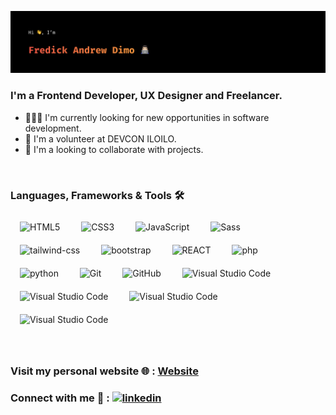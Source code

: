 ![github-profile-readme](/img/github-cover.svg)

### I'm a Frontend Developer, UX Designer and Freelancer.

- 👨🏻‍💻 I'm currently looking for new opportunities in software development.
- 🤖 I'm a volunteer at DEVCON ILOILO.
- 🤝 I'm a looking to collaborate with projects.

<br/>

### Languages, Frameworks & Tools 🛠️

<img align="center" alt="HTML5" width="26px" src="https://cdn.jsdelivr.net/gh/devicons/devicon/icons/html5/html5-original.svg" style="padding:0 5px 0 5px; margin: 10px" /> <img align="center" alt="CSS3" width="26px" src="https://cdn.jsdelivr.net/gh/devicons/devicon/icons/css3/css3-original.svg" style="padding:0 5px;margin: 10px" />
<img align="center" alt="JavaScript" width="26px" src="https://cdn.jsdelivr.net/gh/devicons/devicon/icons/javascript/javascript-original.svg" style="padding:0 5px 0 5px; margin: 10px" />
<img align="center" alt="Sass" width="26px" src="https://cdn.jsdelivr.net/gh/devicons/devicon/icons/sass/sass-original.svg" style="padding:0 5px 0 5px; margin: 10px" />
<img align="center" alt="tailwind-css" width="26px" src="https://cdn.jsdelivr.net/gh/devicons/devicon/icons/tailwindcss/tailwindcss-plain.svg" style="padding:0 5px 0 5px; margin: 10px" />
<img align="center" alt="bootstrap" width="26px" src="https://cdn.jsdelivr.net/gh/devicons/devicon/icons/bootstrap/bootstrap-original.svg" style="padding:0 5px 0 5px; margin: 10px" />
<img align="center" alt="REACT" width="26px" src="https://cdn.jsdelivr.net/gh/devicons/devicon/icons/react/react-original.svg" style="padding:0 5px 0 5px; margin: 10px" />
<img align="center" alt="php" width="30px" src="https://cdn.jsdelivr.net/gh/devicons/devicon/icons/jquery/jquery-plain-wordmark.svg" style="padding:0 5px 0 5px; margin: 10px" />
<img align="center" alt="python" width="30px" src="https://cdn.jsdelivr.net/gh/devicons/devicon/icons/python/python-original.svg" style="padding:0 5px 0 5px; margin: 10px" />
<img align="center" alt="Git" width="26px" src="https://cdn.jsdelivr.net/gh/devicons/devicon/icons/git/git-original.svg" style="padding:0 5px 0 5px; margin: 10px" />
<img align="center" alt="GitHub" width="26px" src="https://user-images.githubusercontent.com/3369400/139447912-e0f43f33-6d9f-45f8-be46-2df5bbc91289.png" style="padding:0 5px 0 5px; margin: 10px" />
<img align="center" alt="Visual Studio Code" width="26px" src="https://cdn.jsdelivr.net/gh/devicons/devicon/icons/vscode/vscode-original.svg" style="padding:0 5px 0 5px; margin: 10px" />
<img align="center" alt="Visual Studio Code" width="26px" src="https://cdn.jsdelivr.net/gh/devicons/devicon/icons/nodejs/nodejs-original.svg" style="padding:0 5px 0 5px; margin: 10px" />
<img align="center" alt="Visual Studio Code" width="26px" src="https://cdn.jsdelivr.net/gh/devicons/devicon/icons/mysql/mysql-original.svg" style="padding:0 5px 0 5px; margin: 10px" />
<img align="center" alt="Visual Studio Code" width="26px" src="https://cdn.jsdelivr.net/gh/devicons/devicon/icons/mongodb/mongodb-original.svg" style="padding:0 5px 0 5px; margin: 10px" />

<br/>

### Visit my personal website 🌐 : [Website](https://www.fredickandrewdimo.com)

### Connect with me 🤝 : [![linkedin](https://img.shields.io/badge/linkedin-0A66C2?style=for-the-badge&logo=linkedin&logoColor=white)](https://www.linkedin.com/in/fadimo/)
